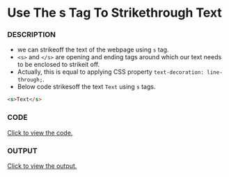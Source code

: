 # Use The s Tag To Strikethrough Text

### DESCRIPTION
* we can strikeoff the text of the webpage using `s` tag. 
* `<s>` and `</s>` are opening and ending tags around which our text needs to be enclosed to strikeit off.
* Actually, this is equal to applying CSS property `text-decoration: line-through;`.
* Below code strikesoff the text `Text` using `s` tags.
```html
<s>Text</s>
``` 
 
### CODE
[Click to view the code.](use-the-s-tag-to-strikethrough-text.html)

### OUTPUT
[Click to view the output.](http://htmlpreview.github.io/?https://github.com/saipothanjanjanam/freecodecamp-full-stack-dev/blob/master/Responsive_Web_Design_Certification/3.Applied_Visual_Design/7.Use_The_s_Tag_To_Strikethrough_Text/use-the-s-tag-to-strikethrough-text.html)